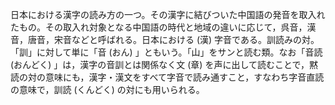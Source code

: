 日本における漢字の読み方の一つ。その漢字に結びついた中国語の発音を取入れたもの。その取入れ対象となる中国語の時代と地域の違いに応じて，呉音，漢音，唐音，宋音などと呼ばれる。日本における (漢) 字音である。訓読みの対。「訓」に対して単に「音 (おん) 」ともいう。「山」をサンと読む類。なお「音読 (おんどく) 」は，漢字の音訓とは関係なく文 (章) を声に出して読むことで，黙読の対の意味にも，漢字・漢文をすべて字音で読み通すこと，すなわち字音直読の意味で，訓読 (くんどく) の対にも用いられる。